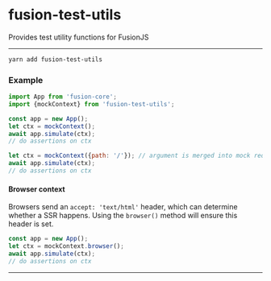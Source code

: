 # fusion-test-utils

Provides test utility functions for FusionJS

---

```sh
yarn add fusion-test-utils
```

### Example

```js
import App from 'fusion-core';
import {mockContext} from 'fusion-test-utils';

const app = new App();
let ctx = mockContext();
await app.simulate(ctx);
// do assertions on ctx

let ctx = mockContext({path: '/'}); // argument is merged into mock req object
await app.simulate(ctx);
// do assertions on ctx
```


#### Browser context

Browsers send an `accept: 'text/html'` header, which can determine whether a SSR happens. Using the `browser()` method will ensure this header is set.

```js
const app = new App();
let ctx = mockContext.browser();
await app.simulate(ctx);
// do assertions on ctx
```

---
